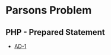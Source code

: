 # Parsons Problem

## PHP - Prepared Statement
- [AD-1](https://marioperna.github.io/parsons-problem/exercises/ad1_prepared_statement.html)
